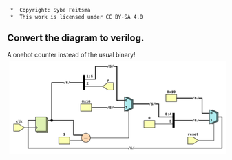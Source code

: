 ```
 *  Copyright: Sybe Feitsma
 *  This work is licensed under CC BY-SA 4.0 
```

## Convert the diagram to verilog.
A onehot counter instead of the usual binary!
<img src="diagram.svg" style="background-color:white;margin:5px;max-width:100%;">